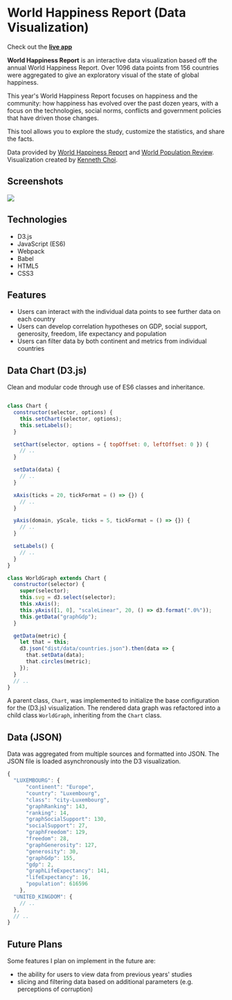 # World Happiness Report (Data Visualization)
Check out the **[live app](https://mrkchoi.github.io/WHR_data_visualization/)**

**World Happiness Report** is an interactive data visualization based off the annual World Happiness Report. Over 1096 data points from 156 countries were aggregated to give an exploratory visual of the state of global happiness.  

This year's World Happiness Report focuses on happiness and the community: how happiness has evolved over the past dozen years, with a focus on the technologies, social norms, conflicts and government policies that have driven those changes.  

This tool allows you to explore the study, customize the statistics, and share the facts.  

Data provided by [World Happiness Report](https://worldhappiness.report/) and [World Population Review](http://worldpopulationreview.com/).   
Visualization created by [Kenneth Choi](https://www.kchoi.io).  

## Screenshots

![]("https://mrkchoi.github.io/WHR_data_visualization/dist/assets/screenshots/screen_test-02.gif")

## Technologies
* D3.js
* JavaScript (ES6)
* Webpack
* Babel
* HTML5
* CSS3

## Features
* Users can interact with the individual data points to see further data on each country
* Users can develop correlation hypotheses on GDP, social support, generosity, freedom, life expectancy and population
* Users can filter data by both continent and metrics from individual countries

## Data Chart (D3.js)

Clean and modular code through use of ES6 classes and inheritance.

```javascript

class Chart {
  constructor(selector, options) {
    this.setChart(selector, options);
    this.setLabels();
  }

  setChart(selector, options = { topOffset: 0, leftOffset: 0 }) {
    // ..
  }

  setData(data) {
    // ..
  }

  xAxis(ticks = 20, tickFormat = () => {}) {
    // ..
  }

  yAxis(domain, yScale, ticks = 5, tickFormat = () => {}) {
    // ..
  }

  setLabels() {
    // ..
  }
}

class WorldGraph extends Chart {
  constructor(selector) {
    super(selector);
    this.svg = d3.select(selector);
    this.xAxis();
    this.yAxis([1, 0], "scaleLinear", 20, () => d3.format(".0%"));
    this.getData("graphGdp");
  }

  getData(metric) {
    let that = this;
    d3.json("dist/data/countries.json").then(data => {
      that.setData(data);
      that.circles(metric);
    });
  }
  // ..
}
```

A parent class, `Chart`, was implemented to initialize the base configuration for the (D3.js) visualization. The rendered data graph was refactored into a child class `WorldGraph`, inheriting from the `Chart` class.


## Data (JSON)

Data was aggregated from multiple sources and formatted into JSON. The JSON file is loaded asynchronously into the D3 visualization.

```javascript
{
  "LUXEMBOURG": {
      "continent": "Europe",
      "country": "Luxembourg",
      "class": "city-Luxembourg",
      "graphRanking": 143,
      "ranking": 14,
      "graphSocialSupport": 130,
      "socialSupport": 27,
      "graphFreedom": 129,
      "freedom": 28,
      "graphGenerosity": 127,
      "generosity": 30,
      "graphGdp": 155,
      "gdp": 2,
      "graphLifeExpectancy": 141,
      "lifeExpectancy": 16,
      "population": 616596
    },
  "UNITED_KINGDOM": {
    // ..
  },
  // ..
}
```


## Future Plans
Some features I plan on implement in the future are:

* the ability for users to view data from previous years' studies
* slicing and filtering data based on additional parameters (e.g. perceptions of corruption)
